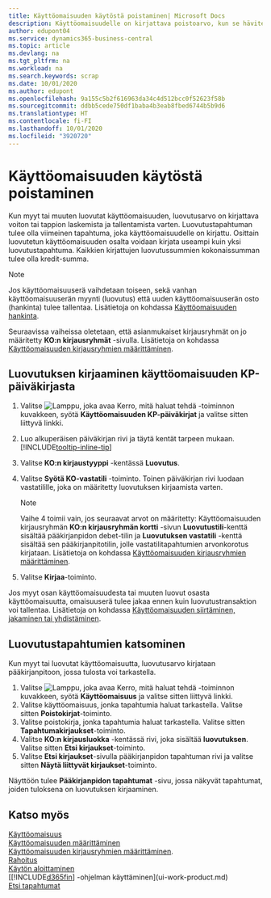 ```yaml
---
title: Käyttöomaisuuden käytöstä poistaminen| Microsoft Docs
description: Käyttöomaisuudelle on kirjattava poistoarvo, kun se hävitetään, myydään tai poistetaan käytöstä.
author: edupont04
ms.service: dynamics365-business-central
ms.topic: article
ms.devlang: na
ms.tgt_pltfrm: na
ms.workload: na
ms.search.keywords: scrap
ms.date: 10/01/2020
ms.author: edupont
ms.openlocfilehash: 9a155c5b2f616963da34c4d512bcc0f52623f58b
ms.sourcegitcommit: ddbb5cede750df1baba4b3eab8fbed6744b5b9d6
ms.translationtype: HT
ms.contentlocale: fi-FI
ms.lasthandoff: 10/01/2020
ms.locfileid: "3920720"
---
```

# <a name="dispose-of-or-retire-fixed-assets"></a>Käyttöomaisuuden käytöstä poistaminen

Kun myyt tai muuten luovutat käyttöomaisuuden, luovutusarvo on kirjattava voiton tai tappion laskemista ja tallentamista varten. Luovutustapahtuman tulee olla viimeinen tapahtuma, joka käyttöomaisuudelle on kirjattu. Osittain luovutetun käyttöomaisuuden osalta voidaan kirjata useampi kuin yksi luovutustapahtuma. Kaikkien kirjattujen luovutussummien kokonaissumman tulee olla kredit-summa.  

> [!NOTE]  
> Jos käyttöomaisuuserä vaihdetaan toiseen, sekä vanhan käyttöomaisuuserän myynti (luovutus) että uuden käyttöomaisuuserän osto (hankinta) tulee tallentaa. Lisätietoja on kohdassa [Käyttöomaisuuden hankinta](fa-how-acquire.md).  

Seuraavissa vaiheissa oletetaan, että asianmukaiset kirjausryhmät on jo määritetty **KO:n kirjausryhmät** -sivulla. Lisätietoja on kohdassa [Käyttöomaisuuden kirjausryhmien määrittäminen](fa-how-setup-general.md#to-set-up-fixed-asset-posting-groups).  

## <a name="to-post-a-disposal-from-the-fixed-asset-gl-journal"></a>Luovutuksen kirjaaminen käyttöomaisuuden KP-päiväkirjasta

1. Valitse ![Lamppu, joka avaa Kerro, mitä haluat tehdä -toiminnon](media/ui-search/search_small.png "Kerro, mitä haluat tehdä") kuvakkeen, syötä **Käyttöomaisuuden KP-päiväkirjat** ja valitse sitten liittyvä linkki.  
2. Luo alkuperäisen päiväkirjan rivi ja täytä kentät tarpeen mukaan. [!INCLUDE[tooltip-inline-tip](includes/tooltip-inline-tip_md.md)]  
3. Valitse **KO:n kirjaustyyppi** -kentässä **Luovutus**.  
4. Valitse **Syötä KO-vastatili** -toiminto. Toinen päiväkirjan rivi luodaan vastatilille, joka on määritetty luovutuksen kirjaamista varten.  

    > [!NOTE]  
    >  Vaihe 4 toimii vain, jos seuraavat arvot on määritetty: Käyttöomaisuuden kirjausryhmän **KO:n kirjausryhmän kortti** -sivun **Luovutustili**-kenttä sisältää pääkirjanpidon debet-tilin ja **Luovutuksen vastatili** -kenttä sisältää sen pääkirjanpitotilin, jolle vastatilitapahtumien arvonkorotus kirjataan. Lisätietoja on kohdassa [Käyttöomaisuuden kirjausryhmien määrittäminen](fa-how-setup-general.md#to-set-up-fixed-asset-posting-groups).  
5. Valitse **Kirjaa**-toiminto.  

Jos myyt osan käyttöomaisuudesta tai muuten luovut osasta käyttöomaisuutta, omaisuuserä tulee jakaa ennen kuin luovutustransaktion voi tallentaa. Lisätietoja on kohdassa [Käyttöomaisuuden siirtäminen, jakaminen tai yhdistäminen](fa-how-trans-split-combine.md).  

## <a name="to-view-disposal-ledger-entries"></a>Luovutustapahtumien katsominen
Kun myyt tai luovutat käyttöomaisuutta, luovutusarvo kirjataan pääkirjanpitoon, jossa tulosta voi tarkastella.  

1. Valitse ![Lamppu, joka avaa Kerro, mitä haluat tehdä -toiminnon](media/ui-search/search_small.png "Kerro, mitä haluat tehdä") kuvakkeen, syötä **Käyttöomaisuus** ja valitse sitten liittyvä linkki.  
2. Valitse käyttöomaisuus, jonka tapahtumia haluat tarkastella. Valitse sitten **Poistokirjat**-toiminto.  
3. Valitse poistokirja, jonka tapahtumia haluat tarkastella. Valitse sitten **Tapahtumakirjaukset**-toiminto.  
4. Valitse **KO:n kirjausluokka** -kentässä rivi, joka sisältää **luovutuksen**. Valitse sitten **Etsi kirjaukset**-toiminto.  
5. Valitse **Etsi kirjaukset**-sivulla pääkirjanpidon tapahtuman rivi ja valitse sitten **Näytä liittyvät kirjaukset**-toiminto.  

Näyttöön tulee **Pääkirjanpidon tapahtumat** -sivu, jossa näkyvät tapahtumat, joiden tuloksena on luovutuksen kirjaaminen.  

## <a name="see-also"></a>Katso myös

[Käyttöomaisuus](fa-manage.md)  
[Käyttöomaisuuden määrittäminen](fa-setup.md)  
[Käyttöomaisuuden kirjausryhmien määrittäminen](fa-how-setup-general.md#to-set-up-fixed-asset-posting-groups).  
[Rahoitus](finance.md)  
[Käytön aloittaminen](product-get-started.md)  
[[!INCLUDE[d365fin](includes/d365fin_md.md)] -ohjelman käyttäminen](ui-work-product.md)  
[Etsi tapahtumat](ui-find-entries.md)  
